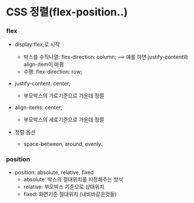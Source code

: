 # CSS 정렬(flex-position..)

### flex

- display:flex;로 시작
  - 박스를 수직나열: flex-direction: column; --> 얘를 하면 justify-content와 align-item이 바뀜
  - 수평: flex-direction: row;
- justify-content: center;
  - 부모박스의 가로기준으로 가운데 정렬
- align-items: center;
  - 부모박스의 세로기준으로 가운데 정렬

- 정렬 옵션
  - space-between, around, evenly..



### position

- position: absolute, relative, fixed
  - absolute: 박스의 절대위치를 지정해주는 방식
  - relative: 부모박스 기준으로 상대위치
  - fixed: 화면기준 절대위치 (내비바같은것들)